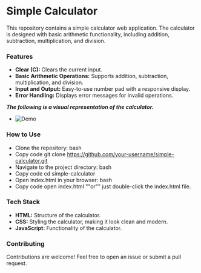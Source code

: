 # Simple Calculator
This repository contains a simple calculator web application. The calculator is designed with basic arithmetic functionality, including addition, subtraction, multiplication, and division.

### Features
- __Clear (C):__ Clears the current input.
- __Basic Arithmetic Operations:__ Supports addition, subtraction, multiplication, and division.
- __Input and Output:__ Easy-to-use number pad with a responsive display.
- __Error Handling:__ Displays error messages for invalid operations.

***The following is a visual representation of the calculator.***
 - ![Demo](https://github.com/user-attachments/assets/33e994ba-6f89-45be-bd87-7bef38c8c9ff)


### How to Use
* Clone the repository:
bash
* Copy code
git clone https://github.com/your-username/simple-calculator.git
* Navigate to the project directory:
bash
* Copy code
cd simple-calculator
* Open index.html in your browser:
bash
* Copy code
open index.html  ""or"" just double-click the index.html file.

### Tech Stack
* __HTML:__ Structure of the calculator.
* __CSS:__ Styling the calculator, making it look clean and modern.
* __JavaScript:__ Functionality of the calculator.

### Contributing
Contributions are welcome! Feel free to open an issue or submit a pull request.
